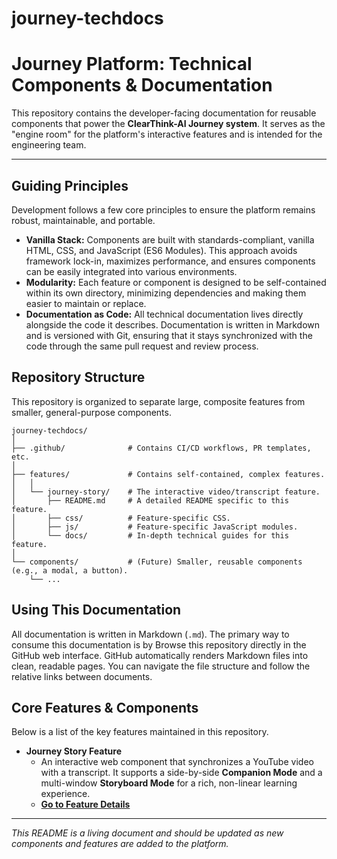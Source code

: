 # journey-techdocs
# Journey Platform: Technical Components & Documentation

This repository contains the  developer-facing documentation for reusable components that power the **ClearThink-AI Journey system**. It serves as the "engine room" for the platform's interactive features and is intended for the engineering team.


---

## Guiding Principles

Development follows a few core principles to ensure the platform remains robust, maintainable, and portable.

* **Vanilla Stack:** Components are built with standards-compliant, vanilla HTML, CSS, and JavaScript (ES6 Modules). This approach avoids framework lock-in, maximizes performance, and ensures components can be easily integrated into various environments.
* **Modularity:** Each feature or component is designed to be self-contained within its own directory, minimizing dependencies and making them easier to maintain or replace.
* **Documentation as Code:** All technical documentation lives directly alongside the code it describes. Documentation is written in Markdown and is versioned with Git, ensuring that it stays synchronized with the code through the same pull request and review process.

## Repository Structure

This repository is organized to separate large, composite features from smaller, general-purpose components.

```
journey-techdocs/
│
├── .github/              # Contains CI/CD workflows, PR templates, etc.
│
├── features/             # Contains self-contained, complex features.
│   │
│   └── journey-story/    # The interactive video/transcript feature.
│       ├── README.md     # A detailed README specific to this feature.
│       ├── css/          # Feature-specific CSS.
│       ├── js/           # Feature-specific JavaScript modules.
│       └── docs/         # In-depth technical guides for this feature.
│
└── components/           # (Future) Smaller, reusable components (e.g., a modal, a button).
    └── ...
```

## Using This Documentation

All documentation is written in Markdown (`.md`). The primary way to consume this documentation is by Browse this repository directly in the GitHub web interface. GitHub automatically renders Markdown files into clean, readable pages. You can navigate the file structure and follow the relative links between documents.

## Core Features & Components

Below is a list of the key features maintained in this repository.

* **Journey Story Feature**
    * An interactive web component that synchronizes a YouTube video with a transcript. It supports a side-by-side **Companion Mode** and a multi-window **Storyboard Mode** for a rich, non-linear learning experience.
    * **[Go to Feature Details](./features/journey-story/README.md)**

---

*This README is a living document and should be updated as new components and features are added to the platform.*
